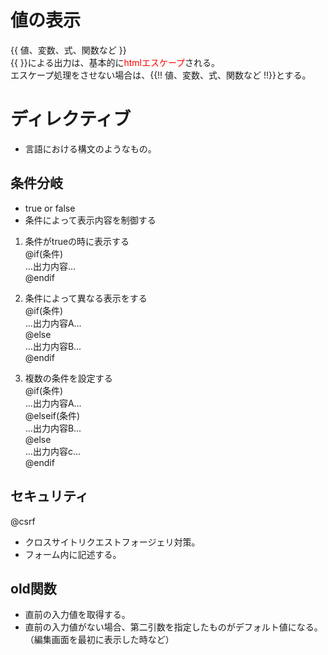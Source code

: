 # 値の表示
{{ 値、変数、式、関数など }}  
{{ }}による出力は、基本的に<font color="red">htmlエスケープ</font>される。  
エスケープ処理をさせない場合は、{{!! 値、変数、式、関数など !!}}とする。　　

# ディレクティブ
- 言語における構文のようなもの。　　

## 条件分岐
- true or false
- 条件によって表示内容を制御する

1. 条件がtrueの時に表示する  
@if(条件)  
...出力内容...  
@endif  

1. 条件によって異なる表示をする  
@if(条件)  
...出力内容A...  
@else  
...出力内容B...  
@endif  

1. 複数の条件を設定する  
@if(条件)  
...出力内容A...  
@elseif(条件)  
...出力内容B...  
@else  
...出力内容c...  
@endif  

## セキュリティ
@csrf  
- クロスサイトリクエストフォージェリ対策。
- フォーム内に記述する。

## old関数
- 直前の入力値を取得する。  
- 直前の入力値がない場合、第二引数を指定したものがデフォルト値になる。（編集画面を最初に表示した時など）  
